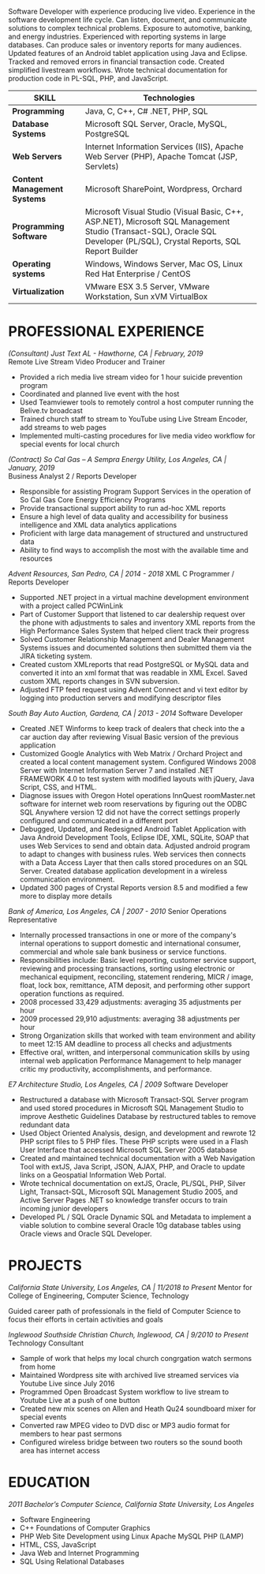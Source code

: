 Software Developer with experience producing live video. Experience in the software development life cycle. Can listen, document, and communicate solutions to complex technical problems. Exposure to automotive, banking, and energy industries. Experienced with reporting systems in large databases. Can produce sales or inventory reports for many audiences. Updated features of an Android tablet application using Java and Eclipse. Tracked and removed errors in financial transaction code. Created simplified livestream workflows. Wrote technical documentation for production code in PL-SQL, PHP, and JavaScript.

 | **SKILL** | Technologies |
 |----------------|------------------------------|
 | **Programming** | Java, C, C++, C# .NET, PHP, SQL |
 |**Database Systems** | Microsoft SQL Server, Oracle, MySQL, PostgreSQL |
 |**Web Servers** | Internet Information Services (IIS), Apache Web Server (PHP), Apache Tomcat (JSP, Servlets) |
 |**Content Management Systems** | Microsoft SharePoint, Wordpress, Orchard |
 |**Programming Software** | Microsoft Visual Studio (Visual Basic, C++, ASP.NET), Microsoft SQL Management Studio (Transact-SQL), Oracle SQL Developer (PL/SQL), Crystal Reports, SQL Report Builder |
 |**Operating systems** | Windows, Windows Server, Mac OS, Linux Red Hat Enterprise / CentOS |
 |**Virtualization** | VMware ESX 3.5 Server, VMware Workstation, Sun xVM VirtualBox |


# PROFESSIONAL EXPERIENCE

_(Consultant) Just Text AL - Hawthorne, CA | February, 2019_  
Remote Live Stream Video Producer and Trainer

* Provided a rich media live stream video for 1 hour suicide prevention program
* Coordinated and planned live event with the host
* Used Teamviewer tools to remotely control a host computer running the Belive.tv broadcast
* Trained church staff to stream to YouTube using Live Stream Encoder, add streams to web pages
* Implemented multi-casting procedures for live media video workflow for special events for local church
 
_(Contract) So Cal Gas – A Sempra Energy Utility, Los Angeles, CA | January, 2019_  
Business Analyst 2 / Reports Developer
 
* Responsible for assisting Program Support Services in the operation of So Cal Gas Core Energy Efficiency Programs
* Provide transactional support ability to run ad-hoc XML reports
* Ensure a high level of data quality and accessibility for business intelligence and XML data analytics applications
* Proficient with large data management of structured and unstructured data
* Ability to find ways to accomplish the most with the available time and resources

_Advent Resources, San Pedro, CA | 2014 - 2018_
XML C Programmer / Reports Developer

* Supported .NET project in a virtual machine development environment with a project called PCWinLink
* Part of Customer Support that listened to car dealership request over the phone with adjustments to sales and inventory XML reports from the High Performance Sales System that helped client track their progress
* Solved Customer Relationship Management and Dealer Management Systems issues and documented solutions then submitted them via the JIRA ticketing system.
* Created custom XMLreports that read PostgreSQL or MySQL data and converted it into an xml format that was readable in XML Excel. Saved custom XML reports changes in SVN subversion.
* Adjusted FTP feed request using Advent Connect and vi text editor by logging into production servers and modifying descriptor files

_South Bay Auto Auction, Gardena, CA | 2013 - 2014_
Software Developer

* Created .NET Winforms to keep track of dealers that check into the a car auction day after reviewing Visual Basic version of the previous application
* Customized Google Analytics with Web Matrix / Orchard Project and created a local content management system. Configured Windows 2008 Server with Internet Information Server 7 and installed .NET FRAMEWORK 4.0 to test system with modified layouts with jQuery, Java Script, CSS, and HTML.
* Diagnose issues with Oregon Hotel operations InnQuest roomMaster.net software for internet web room reservations by figuring out the ODBC SQL Anywhere version 12 did not have the correct settings properly configured and communicated in a different port
* Debugged, Updated, and Redesigned Android Tablet Application with Java Android Development Tools, Eclipse IDE, XML, SQLite, SOAP that uses Web Services to send and obtain data.  Adjusted android program to adapt to changes with business rules.  Web services then connects with a Data Access Layer that then calls stored procedures on an SQL Server.  Created database application development in a wireless communication environment.
* Updated 300 pages of Crystal Reports version 8.5 and modified a few more to display more details

_Bank of America, Los Angeles, CA | 2007 - 2010_
Senior Operations Representative

* Internally processed transactions in one or more of the company's internal operations to support domestic and international consumer, commercial and whole sale bank business or service functions.
* Responsibilities include: Basic level reporting, customer service support, reviewing and processing transactions, sorting using electronic or mechanical equipment, reconciling, statement rendering, MICR / image, float, lock box, remittance, ATM deposit, and performing other support operation functions as required.
* 2008 processed 33,429 adjustments: averaging 35 adjustments per hour
* 2009 processed 29,910 adjustments: averaging 38 adjustments per hour
* Strong Organization skills that worked with team environment and ability to meet 12:15 AM deadline to process all checks and adjustments
* Effective oral, written, and interpersonal communication skills by using internal web application Performance Management to help manager critic my productivity, accomplishments, and performance.

_E7 Architecture Studio, Los Angeles, CA | 2009_
Software Developer

* Restructured a database with Microsoft Transact-SQL Server program and used stored procedures in Microsoft SQL Management Studio to improve Aesthetic Guidelines Database by restructured tables to remove redundant data
* Used Object Oriented Analysis, design, and development and rewrote 12 PHP script files to 5 PHP files.  These PHP scripts were used in a Flash User Interface that accessed Microsoft SQL Server 2005 database 
* Created and maintained technical documentation with a Web Navigation Tool with extJS, Java Script, JSON, AJAX, PHP, and Oracle to update links on a Geospatial Information Web Portal.
* Wrote technical documentation on extJS, Oracle, PL/SQL, PHP, Silver Light, Transact-SQL, Microsoft SQL Management Studio 2005, and Active Server Pages .NET so knowledge transfer occurs to train incoming junior developers
* Developed PL / SQL Oracle Dynamic SQL and Metadata to implement a viable solution to combine several Oracle 10g database tables using Oracle views and Oracle SQL Developer.

# PROJECTS

_California State University, Los Angeles, CA | 11/2018 to Present_
Mentor for College of Engineering, Computer Science, Technology

Guided career path of professionals in the field of Computer Science to focus their efforts in certain activities and goals

_Inglewood Southside Christian Church, Inglewood, CA | 9/2010 to Present_
Technology Consultant

* Sample of work that helps my local church congrgation watch sermons from home
* Maintained Wordpress site with archived live streamed services via Youtube Live since July 2016
* Programmed Open Broadcast System workflow to live stream to Youtube Live at a push of one button
* Created new mix scenes on Allen and Heath Qu24 soundboard mixer for special events
* Converted raw MPEG video to DVD disc or MP3 audio format for members to hear past sermons
* Configured wireless bridge between two routers so the sound booth area has internet access





# EDUCATION

_2011 Bachelor’s Computer Science, California State University, Los Angeles_

* Software Engineering
* C++ Foundations of Computer Graphics
* PHP Web Site Development using Linux Apache MySQL PHP (LAMP)
* HTML, CSS, JavaScript
* Java Web and Internet Programming
* SQL Using Relational Databases




